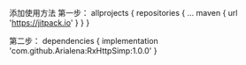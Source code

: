 
添加使用方法
第一步：
allprojects {
		repositories {
			...
			maven { url 'https://jitpack.io' }
		}
	}

第二步：
dependencies {
	        implementation 'com.github.Arialena:RxHttpSimp:1.0.0'
	}
